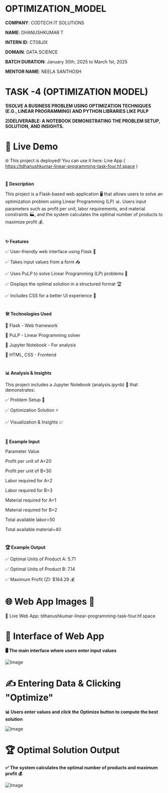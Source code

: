 # OPTIMIZATION_MODEL

**COMPANY**: CODTECH IT SOLUTIONS

**NAME**: DHANUSHKUMAR T

**INTERN ID**: CT08JIX

**DOMAIN**: DATA SCIENCE

**BATCH DURATION**: January 30th, 2025 to March 1st, 2025

**MENTOR NAME**: NEELA SANTHOSH
#
# TASK -4 (OPTIMIZATION MODEL)

**1)SOLVE A BUSINESS PROBLEM USING
OPTIMIZATION TECHNIQUES (E.G., LINEAR
PROGRAMMING) AND PYTHON LIBRARIES
LIKE PULP**

**2)DELIVERABLE: A NOTEBOOK
DEMONSTRATING THE PROBLEM
SETUP, SOLUTION, AND INSIGHTS.**
#

# 🔗 Live Demo

🌐 This project is deployed! You can use it here: Live App ( https://tdhanushkumar-linear-programming-task-four.hf.space )

#

**📘 Description**

This project is a Flask-based web application 🖥️ that allows users to solve an optimization problem using Linear Programming (LP) 📊. Users input parameters such as profit per unit, labor requirements, and material constraints 🏭, and the system calculates the optimal number of products to maximize profit 💰.

#

**✨ Features**

✅ User-friendly web interface using Flask 🎨

✅ Takes input values from a form 📥

✅ Uses PuLP to solve Linear Programming (LP) problems 🔢

✅ Displays the optimal solution in a structured format 🏆

✅ Includes CSS for a better UI experience 🎨

#

**🛠️ Technologies Used**

🔹 Flask - Web framework

🔹 PuLP - Linear Programming solver

🔹 Jupyter Notebook - For analysis

🔹 HTML, CSS - Frontend

#

**📊 Analysis & Insights**

This project includes a Jupyter Notebook (analysis.ipynb) 📘 that demonstrates:

✅ Problem Setup 📝

✅ Optimization Solution ⚡

✅ Visualization & Insights 📈


#

**📌 Example Input**

Parameter	Value

Profit per unit of A=20

Profit per unit of B=30

Labor required for A=2

Labor required for B=3

Material required for A=1

Material required for B=2

Total available labor=50

Total available material=40


#

**🏆 Example Output**

✅ Optimal Units of Product A: 5.71

✅ Optimal Units of Product B: 7.14

✅ Maximum Profit (Z): $164.29 💰

#

# 🌐 Web App Images 📸

🔗 Live Web App: tdhanushkumar-linear-programming-task-four.hf.space

# 🎨 Interface of Web App

**🖥️ The main interface where users enter input values**

![Image](https://github.com/user-attachments/assets/d019e99e-dafe-4585-913d-638958daf670)

# ✍️ Entering Data & Clicking "Optimize"

**📊 Users enter values and click the Optimize button to compute the best solution**

![Image](https://github.com/user-attachments/assets/b0ed7c06-c6fc-4838-b8c2-da4a2104b162)

# 🏆 Optimal Solution Output

**✅ The system calculates the optimal number of products and maximum profit 💰**

![Image](https://github.com/user-attachments/assets/f83a5713-6b2c-4da9-a1f4-5ed84fb7b002)
